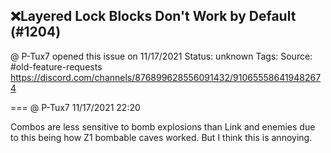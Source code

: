 ## ❌Layered Lock Blocks Don't Work by Default (#1204)
@ P-Tux7 opened this issue on 11/17/2021
Status: unknown
Tags: 
Source: #old-feature-requests https://discord.com/channels/876899628556091432/910655586419482674


=== @ P-Tux7 11/17/2021 22:20

Combos are less sensitive to bomb explosions than Link and enemies due to this being how Z1 bombable caves worked. But I think this is annoying.

